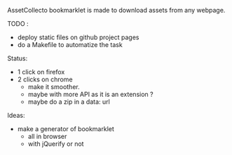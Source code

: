 AssetCollecto bookmarklet is made to download assets from any webpage.

TODO :

* deploy static files on github project pages
* do a Makefile to automatize the task

Status: 

* 1 click on firefox
* 2 clicks on chrome
  * make it smoother.
  * maybe with more API as it is an extension ?
  * maybe do a zip in a data: url

Ideas:

* make a generator of bookmarklet
  * all in browser
  * with jQuerify or not